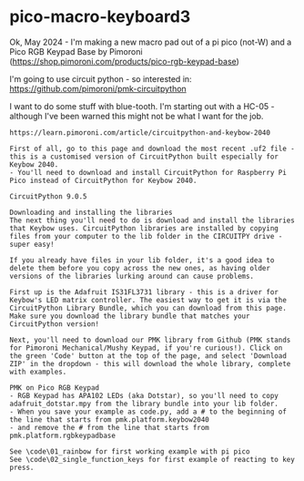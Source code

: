 # pico-macro-keyboard3

Ok, May 2024 - I'm making a new macro pad out of a pi pico (not-W) and a Pico RGB Keypad Base by Pimoroni (https://shop.pimoroni.com/products/pico-rgb-keypad-base)

I'm going to use circuit python - so interested in: https://github.com/pimoroni/pmk-circuitpython

I want to do some stuff with blue-tooth. I'm starting out with a HC-05 - although I've been warned this might not be what I want for the job.


```
https://learn.pimoroni.com/article/circuitpython-and-keybow-2040

First of all, go to this page and download the most recent .uf2 file - this is a customised version of CircuitPython built especially for Keybow 2040.
- You'll need to download and install CircuitPython for Raspberry Pi Pico instead of CircuitPython for Keybow 2040.

CircuitPython 9.0.5

Downloading and installing the libraries
The next thing you'll need to do is download and install the libraries that Keybow uses. CircuitPython libraries are installed by copying files from your computer to the lib folder in the CIRCUITPY drive - super easy!

If you already have files in your lib folder, it's a good idea to delete them before you copy across the new ones, as having older versions of the libraries lurking around can cause problems.

First up is the Adafruit IS31FL3731 library - this is a driver for Keybow's LED matrix controller. The easiest way to get it is via the CircuitPython Library Bundle, which you can download from this page. Make sure you download the library bundle that matches your CircuitPython version!

Next, you'll need to download our PMK library from Github (PMK stands for Pimoroni Mechanical/Mushy Keypad, if you're curious!). Click on the green 'Code' button at the top of the page, and select 'Download ZIP' in the dropdown - this will download the whole library, complete with examples.

PMK on Pico RGB Keypad
- RGB Keypad has APA102 LEDs (aka Dotstar), so you'll need to copy adafruit_dotstar.mpy from the library bundle into your lib folder.
- When you save your example as code.py, add a # to the beginning of the line that starts from pmk.platform.keybow2040 
- and remove the # from the line that starts from pmk.platform.rgbkeypadbase

See \code\01_rainbow for first working example with pi pico
See \code\02_single_function_keys for first example of reacting to key press.